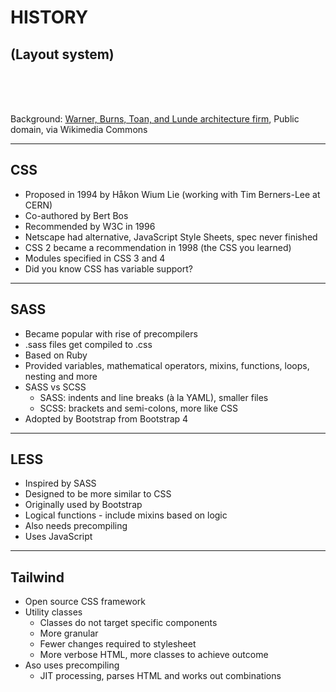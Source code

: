 # HISTORY

## (Layout system)

<br /><br /><br />

<p class="r-fit-text">Background: <a href="https://commons.wikimedia.org/wiki/File:Original_Blueprint_of_United_States_National_Agricultural_Library.jpg">Warner, Burns, Toan, and Lunde architecture firm</a>, Public domain, via Wikimedia Commons</p>

---

## CSS

- Proposed in 1994 by Håkon Wium Lie (working with Tim Berners-Lee at CERN)
- Co-authored by Bert Bos
- Recommended by W3C in 1996
- Netscape had alternative, JavaScript Style Sheets, spec never finished
- CSS 2 became a recommendation in 1998 (the CSS you learned)
- Modules specified in CSS 3 and 4
- Did you know CSS has variable support?

---

## SASS

- Became popular with rise of precompilers
- .sass files get compiled to .css
- Based on Ruby
- Provided variables, mathematical operators, mixins, functions, loops, nesting and more
- SASS vs SCSS
  - SASS: indents and line breaks (à la YAML), smaller files
  - SCSS: brackets and semi-colons, more like CSS
- Adopted by Bootstrap from Bootstrap 4

---

## LESS

- Inspired by SASS
- Designed to be more similar to CSS
- Originally used by Bootstrap
- Logical functions - include mixins based on logic
- Also needs precompiling
- Uses JavaScript

---

## Tailwind

- Open source CSS framework
- Utility classes
  - Classes do not target specific components
  - More granular
  - Fewer changes required to stylesheet
  - More verbose HTML, more classes to achieve outcome
- Aso uses precompiling
  - JIT processing, parses HTML and works out combinations

